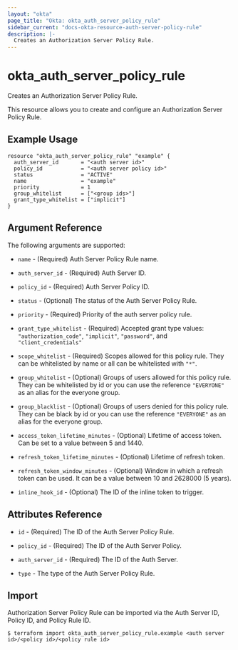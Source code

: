 ```yaml
---
layout: "okta"
page_title: "Okta: okta_auth_server_policy_rule"
sidebar_current: "docs-okta-resource-auth-server-policy-rule"
description: |-
  Creates an Authorization Server Policy Rule.
---
```


# okta_auth_server_policy_rule

Creates an Authorization Server Policy Rule.

This resource allows you to create and configure an Authorization Server Policy Rule.

## Example Usage

```hcl
resource "okta_auth_server_policy_rule" "example" {
  auth_server_id       = "<auth server id>"
  policy_id            = "<auth server policy id>"
  status               = "ACTIVE"
  name                 = "example"
  priority             = 1
  group_whitelist      = ["<group ids>"]
  grant_type_whitelist = ["implicit"]
}
```

## Argument Reference

The following arguments are supported:

* `name` - (Required) Auth Server Policy Rule name.

* `auth_server_id` - (Required) Auth Server ID.

* `policy_id` - (Required) Auth Server Policy ID.

* `status` - (Optional) The status of the Auth Server Policy Rule.

* `priority` - (Required) Priority of the auth server policy rule.

* `grant_type_whitelist` - (Required) Accepted grant type values: `"authorization_code"`, `"implicit"`, `"password"`, and `"client_credentials"`

* `scope_whitelist` - (Required) Scopes allowed for this policy rule. They can be whitelisted by name or all can be whitelisted with `"*"`.

* `group_whitelist` - (Optional) Groups of users allowed for this policy rule. They can be whitelisted by id or you can use the reference `"EVERYONE"` as an alias for the everyone group.

* `group_blacklist` - (Optional) Groups of users denied for this policy rule. They can be black by id or you can use the reference `"EVERYONE"` as an alias for the everyone group.

* `access_token_lifetime_minutes` - (Optional) Lifetime of access token. Can be set to a value between 5 and 1440.

* `refresh_token_lifetime_minutes` - (Optional) Lifetime of refresh token.

* `refresh_token_window_minutes` - (Optional) Window in which a refresh token can be used. It can be a value between 10 and 2628000 (5 years).

* `inline_hook_id` - (Optional) The ID of the inline token to trigger.

## Attributes Reference

* `id` - (Required) The ID of the Auth Server Policy Rule.

* `policy_id` - (Required) The ID of the Auth Server Policy.

* `auth_server_id` - (Required) The ID of the Auth Server.

* `type` - The type of the Auth Server Policy Rule.

## Import

Authorization Server Policy Rule can be imported via the Auth Server ID, Policy ID, and Policy Rule ID.

```
$ terraform import okta_auth_server_policy_rule.example <auth server id>/<policy id>/<policy rule id>
```
